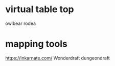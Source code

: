 # virtual table top

owlbear rodea

# mapping tools

https://inkarnate.com/
Wonderdraft
dungeondraft
